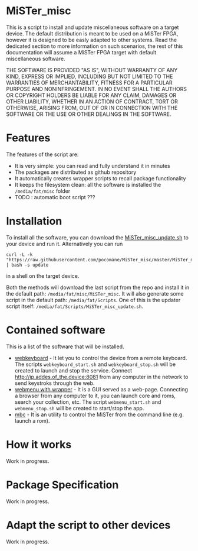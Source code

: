 
# MiSTer_misc

This is a script to install and update miscellaneous software on a target device.
The default distribution is meant to be used on a MiSTer FPGA, however it is
designed to be easly adapted to other systems. Read the dedicated section to more
information on such scenarios, the rest of this documentation will assume a
MiSTer FPGA target with default miscellaneous software.

THE SOFTWARE IS PROVIDED "AS IS", WITHOUT WARRANTY OF ANY KIND, EXPRESS OR
IMPLIED, INCLUDING BUT NOT LIMITED TO THE WARRANTIES OF MERCHANTABILITY,
FITNESS FOR A PARTICULAR PURPOSE AND NONINFRINGEMENT. IN NO EVENT SHALL THE
AUTHORS OR COPYRIGHT HOLDERS BE LIABLE FOR ANY CLAIM, DAMAGES OR OTHER
LIABILITY, WHETHER IN AN ACTION OF CONTRACT, TORT OR OTHERWISE, ARISING FROM,
OUT OF OR IN CONNECTION WITH THE SOFTWARE OR THE USE OR OTHER DEALINGS IN THE
SOFTWARE.

# Features

The features of the script are:

- It is very simple: you can read and fully understand it in minutes
- The packages are distributed as github repository
- It automatically creates wrapper scripts to recall package functionality
- It keeps the filesystem clean: all the software is installed the `/media/fat/misc` folder
- TODO : automatic boot script ???

# Installation

To install all the software, you can download the
[MiSTer_misc_update.sh](https://raw.githubusercontent.com/pocomane/MiSTer_misc/master/MiSTer_misc_update.sh)
to your device and run it. Alternatively you can run

```
curl -L -k "https://raw.githubusercontent.com/pocomane/MiSTer_misc/master/MiSTer_misc.sh" | bash -s update
```

in a shell on the target device.

Both the methods will download the last script from the repo and install it in the
default path: `/media/fat/misc/MiSTer_misc`. It will also generate some script 
in the default path: `/media/fat/Scripts`. One of this is the updater script
itself: `/media/fat/Scripts/MiSTer_misc_update.sh`.

# Contained software

This is a list of the software that will be installed.

- [webkeyboard](https://github.com/pocomane/webkeyboard) - It let you to
  control the device from a remote keyboard. The scripts
  `webkeyboard_start.sh` and `webkeyboard_stop.sh` will be created to launch
  and stop the service. Connect http://ip.addes.of_the.device:8081 from any
  computer in the network to send keystroks through the web.
- [webmenu with wrapper](https://github.com/pocomane/MiSTer_webmenu_package) - It
  is a GUI served as a web-page. Connecting a browser from any computer to it, you
  can launch core and roms, search your collection, etc. The script
  `webmenu_start.sh` and `webmenu_stop.sh` will be created to start/stop the
  app.
- [mbc](https://github.com/pocomane/MiSTer_Batch_Control) - It is an utility to
  control the MiSTer from the command line (e.g. launch a rom).

# How it works

Work in progress.

# Package Specification

Work in progress.

# Adapt the script to other devices

Work in progress.

